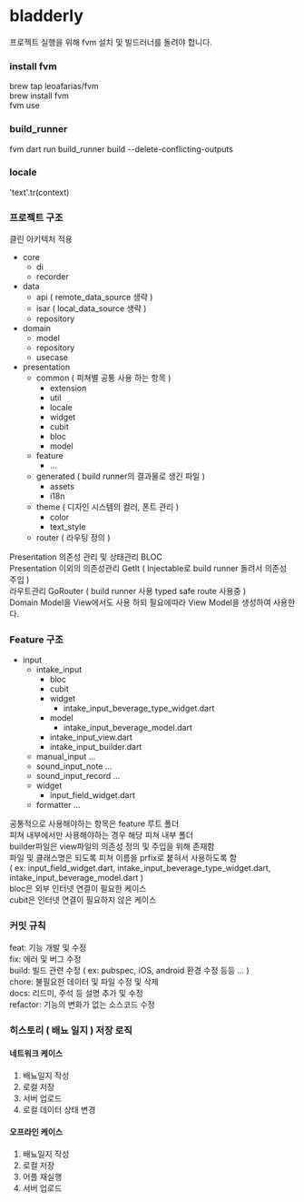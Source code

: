 # bladderly

프로젝트 실행을 위해 fvm 설치 및 빌드러너를 돌려야 합니다.

### install fvm

brew tap leoafarias/fvm  
brew install fvm  
fvm use

### build_runner

fvm dart run build_runner build --delete-conflicting-outputs

### locale

'text'.tr(context)

### 프로젝트 구조

클린 아키텍처 적용

- core
  - di
  - recorder
- data
  - api ( remote_data_source 생략 )
  - isar ( local_data_source 생략 )
  - repository
- domain
  - model
  - repository
  - usecase
- presentation
  - common ( 피쳐별 공통 사용 하는 항목 )
    - extension
    - util
    - locale
    - widget
    - cubit
    - bloc
    - model
  - feature
    - ...
  - generated ( build runner의 결과물로 생긴 파일 )
    - assets
    - i18n
  - theme ( 디자인 시스템의 컬러, 폰트 관리 )
    - color
    - text_style
  - router ( 라우팅 정의 )

Presentation 의존성 관리 및 상태관리 BLOC  
Presentation 이외의 의존성관리 GetIt ( Injectable로 build runner 돌려서 의존성 주입 )  
라우트관리 GoRouter ( build runner 사용 typed safe route 사용중 )  
Domain Model을 View에서도 사용 하되 필요에따라 View Model을 생성하여 사용한다.

### Feature 구조

- input
  - intake_input
    - bloc
    - cubit
    - widget
      - intake_input_beverage_type_widget.dart
    - model
      - intake_input_beverage_model.dart
    - intake_input_view.dart
    - intake_input_builder.dart
  - manual_input
    ...
  - sound_input_note
    ...
  - sound_input_record
    ...
  - widget
    - input_field_widget.dart
  - formatter
    ...

공통적으로 사용해야하는 항목은 feature 루트 폴더  
피쳐 내부에서만 사용해야하는 경우 해당 피쳐 내부 폴더  
builder파일은 view파일의 의존성 정의 및 주입을 위해 존재함  
파일 및 클래스명은 되도록 피쳐 이름을 prfix로 붙혀서 사용하도록 함  
( ex: input_field_widget.dart, intake_input_beverage_type_widget.dart, intake_input_beverage_model.dart )  
bloc은 외부 인터넷 연결이 필요한 케이스  
cubit은 인터넷 연결이 필요하지 않은 케이스

### 커밋 규칙

feat: 기능 개발 및 수정  
fix: 에러 및 버그 수정  
build: 빌드 관련 수정 ( ex: pubspec, iOS, android 환경 수정 등등 ... )  
chore: 불필요한 데이터 및 파일 수정 및 삭제  
docs: 리드미, 주석 등 설명 추가 및 수정  
refactor: 기능의 변화가 없는 소스코드 수정

### 히스토리 ( 배뇨 일지 ) 저장 로직

#### 네트워크 케이스

1. 배뇨일지 작성
2. 로컬 저장
3. 서버 업로드
4. 로컬 데이터 상태 변경

#### 오프라인 케이스

1. 배뇨일지 작성
2. 로컬 저장
3. 어플 재실행
4. 서버 업로드
